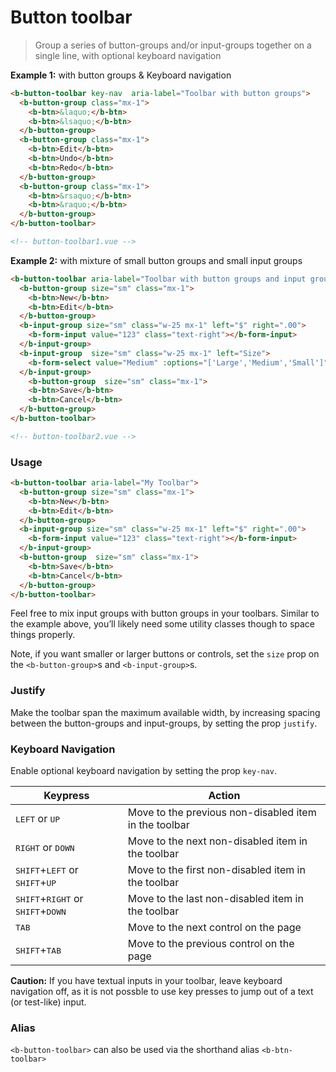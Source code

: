 # Button toolbar

> Group a series of button-groups and/or input-groups together on a single line, with optional keyboard navigation

**Example 1:** with button groups & Keyboard navigation

```html
<b-button-toolbar key-nav  aria-label="Toolbar with button groups">
  <b-button-group class="mx-1">
    <b-btn>&laquo;</b-btn>
    <b-btn>&lsaquo;</b-btn>
  </b-button-group>
  <b-button-group class="mx-1">
    <b-btn>Edit</b-btn>
    <b-btn>Undo</b-btn>
    <b-btn>Redo</b-btn>
  </b-button-group>
  <b-button-group class="mx-1">
    <b-btn>&rsaquo;</b-btn>
    <b-btn>&raquo;</b-btn>
  </b-button-group>
</b-button-toolbar>

<!-- button-toolbar1.vue -->
```

**Example 2:** with mixture of small button groups and small input groups

```html
<b-button-toolbar aria-label="Toolbar with button groups and input groups">
  <b-button-group size="sm" class="mx-1">
    <b-btn>New</b-btn>
    <b-btn>Edit</b-btn>
  </b-button-group>
  <b-input-group size="sm" class="w-25 mx-1" left="$" right=".00">
    <b-form-input value="123" class="text-right"></b-form-input>
  </b-input-group>
  <b-input-group  size="sm" class="w-25 mx-1" left="Size">
    <b-form-select value="Medium" :options="['Large','Medium','Small']"></b-form-select>
  </b-input-group>
    <b-button-group  size="sm" class="mx-1">
    <b-btn>Save</b-btn>
    <b-btn>Cancel</b-btn>
  </b-button-group>
</b-button-toolbar>

<!-- button-toolbar2.vue -->
```

### Usage

```html
<b-button-toolbar aria-label="My Toolbar">
  <b-button-group size="sm" class="mx-1">
    <b-btn>New</b-btn>
    <b-btn>Edit</b-btn>
  </b-button-group>
  <b-input-group size="sm" class="w-25 mx-1" left="$" right=".00">
    <b-form-input value="123" class="text-right"></b-form-input>
  </b-input-group>
  <b-button-group  size="sm" class="mx-1">
    <b-btn>Save</b-btn>
    <b-btn>Cancel</b-btn>
  </b-button-group>
</b-button-toolbar>
```

Feel free to mix input groups with button groups in your toolbars.
Similar to the example above, you’ll likely need some utility classes
though to space things properly.

Note, if you want smaller or larger buttons or controls, set the `size`
prop on the `<b-button-group>`s and `<b-input-group>`s.

### Justify
Make the toolbar span the maximum available width, by increasing spacing between the
button-groups and input-groups, by setting the prop `justify`.

### Keyboard Navigation
Enable optional keyboard navigation by setting the prop `key-nav`.

| Keypress | Action
| -------- | ------
| <kbd>LEFT</kbd> or <kbd>UP</kbd> | Move to the previous non-disabled item in the toolbar
| <kbd>RIGHT</kbd> or <kbd>DOWN</kbd> | Move to the next non-disabled item in the toolbar
| <kbd>SHIFT</kbd>+<kbd>LEFT</kbd> or <kbd>SHIFT</kbd>+<kbd>UP</kbd> | Move to the first non-disabled item in the toolbar
| <kbd>SHIFT</kbd>+<kbd>RIGHT</kbd> or <kbd>SHIFT</kbd>+<kbd>DOWN</kbd> | Move to the last non-disabled item in the toolbar
| <kbd>TAB</kbd> | Move to the next control on the page
| <kbd>SHIFT</kbd>+<kbd>TAB</kbd> | Move to the previous control on the page

**Caution:** If you have textual inputs in your toolbar, leave keyboard navigation off,
as it is not possble to use key presses to jump out of a text (or test-like) input.

### Alias
`<b-button-toolbar>` can also be used via the shorthand alias `<b-btn-toolbar>`

